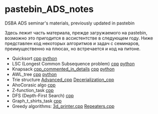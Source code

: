 # pastebin_ADS_notes
DSBA ADS seminar's materials, previously updated in pastebin

Здесь лежит часть материала, прежде загружаемого на pastebin, возможно это пригодится в ассистентстве в следующем году. Ниже представлен код некоторых алгоритмов и задач с семинаров, преимущественно на плюсах, но встречается и код на питоне.

- Quicksort [cpp](cppQuicksort.cpp) [python](pythonQuicksort.py)
- LSC (Longest Common Subsequence problem) [cpp](cppLCS.cpp) [python](pythonLCS.py)
- Knapsack [cpp_commented_in_details](cppKnapsack.cpp) [cpp](cppKnapsackNoComments.cpp) [python](pythonKnapsack.py)
- AWL_tree [cpp](cppAwlTree.cpp) [python](pythonAwlTree.py)
- Trie structure [Advanced_cpp](cppTrieAdvanced.cpp) [Decerialization_cpp](cppTrieDeserialization.cpp)
- AhoCorasic algo [cpp](cppAhoCorasickTrie.cpp)
- Z-function_task [cpp](cppFindAllOccurrences.cpp)
- DFS (Depth-First Search) [cpp](DFS.cpp)
- Graph_t_shirts_task [cpp](T-shirts.cpp)
- Greedy algorithms: [3d_printer.cpp](3d_printer.cpp) [Repeaters.cpp](Repeaters.cpp)
